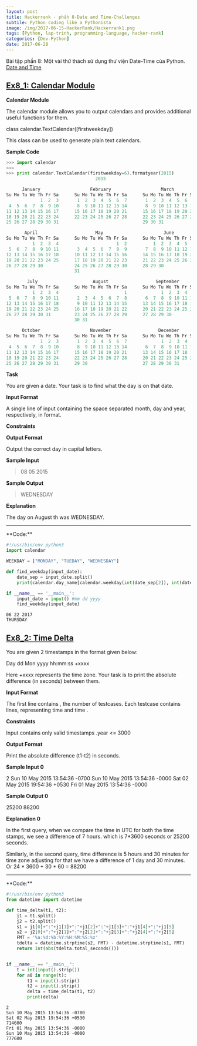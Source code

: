```yaml
---
layout: post
title: Hackerrank - phần 8-Date and Time-Challenges
subtile: Python coding like a Pythonista
image: /img/2017-06-15-HackerRank/Hackerrank1.png
tags: [Python, lap-trinh, programming-language, hacker-rank]
categories: [Dev-Python]
date: 2017-06-28
---
```



Bài tập phần 8: Một vài thử thách sử dụng thư viện Date-Time của Python. [Date and Time](https://www.hackerrank.com/domains/python/py-date-time)

## [Ex8_1: Calendar Module](https://www.hackerrank.com/challenges/calendar-module/problem)


**Calendar Module**

The calendar module allows you to output calendars and provides additional useful functions for them.

class calendar.TextCalendar([firstweekday])

This class can be used to generate plain text calendars.

**Sample Code**
```Python
>>> import calendar
>>> 
>>> print calendar.TextCalendar(firstweekday=6).formatyear(2015)
                                  2015

      January                   February                   March
Su Mo Tu We Th Fr Sa      Su Mo Tu We Th Fr Sa      Su Mo Tu We Th Fr Sa
             1  2  3       1  2  3  4  5  6  7       1  2  3  4  5  6  7
 4  5  6  7  8  9 10       8  9 10 11 12 13 14       8  9 10 11 12 13 14
11 12 13 14 15 16 17      15 16 17 18 19 20 21      15 16 17 18 19 20 21
18 19 20 21 22 23 24      22 23 24 25 26 27 28      22 23 24 25 26 27 28
25 26 27 28 29 30 31                                29 30 31

       April                      May                       June
Su Mo Tu We Th Fr Sa      Su Mo Tu We Th Fr Sa      Su Mo Tu We Th Fr Sa
          1  2  3  4                      1  2          1  2  3  4  5  6
 5  6  7  8  9 10 11       3  4  5  6  7  8  9       7  8  9 10 11 12 13
12 13 14 15 16 17 18      10 11 12 13 14 15 16      14 15 16 17 18 19 20
19 20 21 22 23 24 25      17 18 19 20 21 22 23      21 22 23 24 25 26 27
26 27 28 29 30            24 25 26 27 28 29 30      28 29 30
                          31

        July                     August                  September
Su Mo Tu We Th Fr Sa      Su Mo Tu We Th Fr Sa      Su Mo Tu We Th Fr Sa
          1  2  3  4                         1             1  2  3  4  5
 5  6  7  8  9 10 11       2  3  4  5  6  7  8       6  7  8  9 10 11 12
12 13 14 15 16 17 18       9 10 11 12 13 14 15      13 14 15 16 17 18 19
19 20 21 22 23 24 25      16 17 18 19 20 21 22      20 21 22 23 24 25 26
26 27 28 29 30 31         23 24 25 26 27 28 29      27 28 29 30
                          30 31

      October                   November                  December
Su Mo Tu We Th Fr Sa      Su Mo Tu We Th Fr Sa      Su Mo Tu We Th Fr Sa
             1  2  3       1  2  3  4  5  6  7             1  2  3  4  5
 4  5  6  7  8  9 10       8  9 10 11 12 13 14       6  7  8  9 10 11 12
11 12 13 14 15 16 17      15 16 17 18 19 20 21      13 14 15 16 17 18 19
18 19 20 21 22 23 24      22 23 24 25 26 27 28      20 21 22 23 24 25 26
25 26 27 28 29 30 31      29 30                     27 28 29 30 31

```

**Task**

You are given a date. Your task is to find what the day is on that date.

**Input Format**

A single line of input containing the space separated month, day and year, respectively, in   format.

**Constraints**

**Output Format**

Output the correct day in capital letters.

**Sample Input**

> 08 05 2015


**Sample Output**

> WEDNESDAY


**Explanation**

The day on August th  was WEDNESDAY.


<hr>
**Code:**


```python
#!/usr/bin/env python3
import calendar

WEEKDAY = ["MONDAY", "TUEDAY", "WEDNESDAY"]

def find_weekday(input_date):
    date_sep = input_date.split()
    print(calendar.day_name[calendar.weekday(int(date_sep[2]), int(date_sep[0]), int(date_sep[1]))].upper())

if __name__ == '__main__':
    input_date = input() #mm dd yyyy
    find_weekday(input_date)
```

    06 22 2017
    THURSDAY
    

## [Ex8_2: Time Delta](https://www.hackerrank.com/challenges/python-time-delta/problem)

You are given 2 timestamps in the format given below:

Day dd Mon yyyy hh:mm:ss +xxxx

Here +xxxx represents the time zone. Your task is to print the absolute difference (in seconds) between them.

**Input Format**

The first line contains , the number of testcases. 
Each testcase contains  lines, representing time  and time .

**Constraints**

Input contains only valid timestamps
.year <= 3000

**Output Format**

Print the absolute difference (t1-t2) in seconds.

**Sample Input 0**

2
Sun 10 May 2015 13:54:36 -0700
Sun 10 May 2015 13:54:36 -0000
Sat 02 May 2015 19:54:36 +0530
Fri 01 May 2015 13:54:36 -0000

**Sample Output 0**

25200
88200

**Explanation 0**

In the first query, when we compare the time in UTC for both the time stamps, we see a difference of 7 hours. which is 7*3600 seconds or 25200 seconds.

Similarly, in the second query, time difference is 5 hours and 30 minutes for time zone adjusting for that we have a difference of 1 day and 30 minutes. Or 24 * 3600 + 30 * 60 = 88200


<hr>
**Code:**



```python
#!/usr/bin/env python3
from datetime import datetime

def time_delta(t1, t2):
    j1 = t1.split()
    j2 = t2.split()
    s1 = j1[0]+":"+j1[1]+":"+j1[2]+":"+j1[3]+":"+j1[4]+":"+j1[5]
    s2 = j2[0]+":"+j2[1]+":"+j2[2]+":"+j2[3]+":"+j2[4]+":"+j2[5]
    FMT = '%a:%d:%b:%Y:%H:%M:%S:%z'
    tdelta = datetime.strptime(s2, FMT) - datetime.strptime(s1, FMT)
    return int(abs(tdelta.total_seconds()))


if __name__ == "__main__":
    t = int(input().strip())
    for a0 in range(t):
        t1 = input().strip()
        t2 = input().strip()
        delta = time_delta(t1, t2)
        print(delta)

```

    2
    Sun 10 May 2015 13:54:36 -0700
    Sat 02 May 2015 19:54:36 +0530
    714600
    Fri 01 May 2015 13:54:36 -0000
    Sun 10 May 2015 13:54:36 -0000
    777600
    
